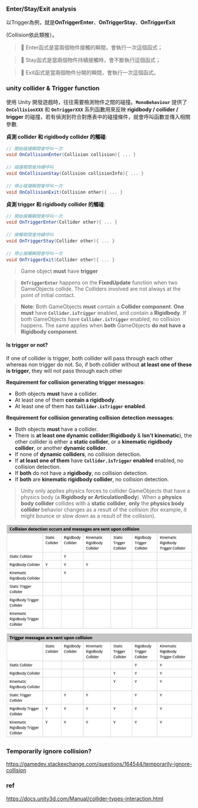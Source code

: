 ### Enter/Stay/Exit analysis

以Trigger為例，就是**OnTriggerEnter**、**OnTriggerStay**、**OnTriggerExit**

(Collision依此類推）。

> 📎 Enter函式是當兩個物件接觸的瞬間，會執行一次這個函式；

> 📎 Stay函式是當兩個物件持續接觸時，會不斷執行這個函式；

> 📎 Exit函式是當兩個物件分開的瞬間，會執行一次這個函式。


### unity collider & Trigger function
使用 Unity 開發遊戲時，往往需要檢測物件之間的碰撞。**`MonoBehaviour`** 提供了 **`OnCollisionXXX`** 和 **`OnTriggerXXX`** 系列函數用來反映 **rigidbody / collider / trigger** 的碰撞，若有偵測到符合對應表中的碰撞條件，就會呼叫函數並傳入相關參數.

**貞測 collider 和 rigidbody collider 的觸碰**: 
```cs
// 開始碰撞瞬間會呼叫一次
void OnCollisionEnter(Collision collision){ ... }　

// 碰撞期間會持續呼叫
void OnCollisionStay(Collision collisionInfo){ ... }

// 停止碰撞瞬間會呼叫一次
void OnCollisionExit(Collision other){ ... }
```

**貞測 trigger 和 rigidbody collider 的觸碰**: 
```cs
// 開始接觸瞬間會呼叫一次
void OnTriggerEnter(Collider other){ ... }

// 接觸期間會持續呼叫
void OnTriggerStay(Collider other){ ... }

// 停止接觸瞬間會呼叫一次
void OnTriggerExit(Collider other){ ... }
```

> Game object **must** have **trigger**

> **`OnTriggerEnter`** happens on the **FixedUpdate** function when two GameObjects collide. The Colliders involved are not always at the point of initial contact.

> **Note**: Both GameObjects **must** contain a **Collider component**. **One must** have **`Collider.isTrigger`** enabled, and contain a **Rigidbody**. If both GameObjects have **`Collider.isTrigger`** enabled, no collision happens. The same applies when **both** GameObjects **do not have a Rigidbody component**.


#### Is trigger or not?
If one of collider is trigger, both collider will pass through each other whereas non trigger do not. So, if both collider without **at least one of these is trigger**, they will not pass through each other

**Requirement for collision generating trigger messages**:
- Both objects **must** have a collider.
- At least one of them **contain a rigidbody**.
- At least one of them has **`Collider.isTrigger` enabled**.

**Requirement for collision generating collision detection messages**:
- Both objects **must** have a collider.
- There is **at least one dynamic collider**(**Rigidbody** & **Isn't kinematic**), the other collider is either a **static collider**, or a **kinematic rigidbody collider**, or another **dynamic collider**.
- If none of **dynamic colliders**, no collision detection.
- If **at least one of them** have **`Collider.isTrigger` enabled** enabled, no collision detection.
- If **both** do not have a **rigidbody**, no collision detection.
- If **both** are **kinematic rigidbody collider**, no collision detection.

> Unity only applies physics forces to collider GameObjects that have a physics body (a **Rigidbody or ArticulationBody**). When a **physics body collider** collides with a **static collider**, **only** the **physics body collider** behavior changes as a result of the collision (for example, it might bounce or slow down as a result of the collision).

![](./img/trigger&collider.png)

### Temporarily ignore collision?

https://gamedev.stackexchange.com/questions/164544/temporarily-ignore-collision


### ref
https://docs.unity3d.com/Manual/collider-types-interaction.html

